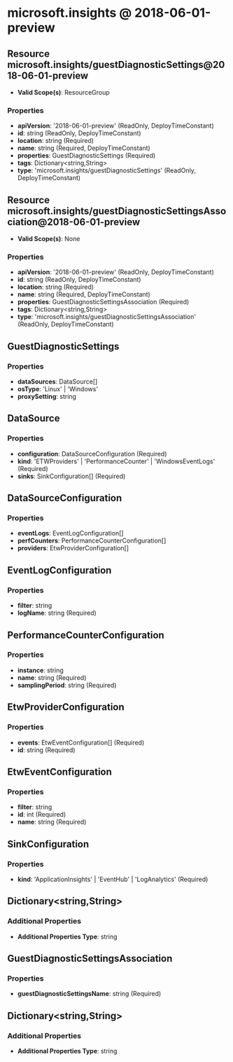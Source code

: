 # microsoft.insights @ 2018-06-01-preview

## Resource microsoft.insights/guestDiagnosticSettings@2018-06-01-preview
* **Valid Scope(s)**: ResourceGroup
### Properties
* **apiVersion**: '2018-06-01-preview' (ReadOnly, DeployTimeConstant)
* **id**: string (ReadOnly, DeployTimeConstant)
* **location**: string (Required)
* **name**: string (Required, DeployTimeConstant)
* **properties**: GuestDiagnosticSettings (Required)
* **tags**: Dictionary<string,String>
* **type**: 'microsoft.insights/guestDiagnosticSettings' (ReadOnly, DeployTimeConstant)

## Resource microsoft.insights/guestDiagnosticSettingsAssociation@2018-06-01-preview
* **Valid Scope(s)**: None
### Properties
* **apiVersion**: '2018-06-01-preview' (ReadOnly, DeployTimeConstant)
* **id**: string (ReadOnly, DeployTimeConstant)
* **location**: string (Required)
* **name**: string (Required, DeployTimeConstant)
* **properties**: GuestDiagnosticSettingsAssociation (Required)
* **tags**: Dictionary<string,String>
* **type**: 'microsoft.insights/guestDiagnosticSettingsAssociation' (ReadOnly, DeployTimeConstant)

## GuestDiagnosticSettings
### Properties
* **dataSources**: DataSource[]
* **osType**: 'Linux' | 'Windows'
* **proxySetting**: string

## DataSource
### Properties
* **configuration**: DataSourceConfiguration (Required)
* **kind**: 'ETWProviders' | 'PerformanceCounter' | 'WindowsEventLogs' (Required)
* **sinks**: SinkConfiguration[] (Required)

## DataSourceConfiguration
### Properties
* **eventLogs**: EventLogConfiguration[]
* **perfCounters**: PerformanceCounterConfiguration[]
* **providers**: EtwProviderConfiguration[]

## EventLogConfiguration
### Properties
* **filter**: string
* **logName**: string (Required)

## PerformanceCounterConfiguration
### Properties
* **instance**: string
* **name**: string (Required)
* **samplingPeriod**: string (Required)

## EtwProviderConfiguration
### Properties
* **events**: EtwEventConfiguration[] (Required)
* **id**: string (Required)

## EtwEventConfiguration
### Properties
* **filter**: string
* **id**: int (Required)
* **name**: string (Required)

## SinkConfiguration
### Properties
* **kind**: 'ApplicationInsights' | 'EventHub' | 'LogAnalytics' (Required)

## Dictionary<string,String>
### Additional Properties
* **Additional Properties Type**: string

## GuestDiagnosticSettingsAssociation
### Properties
* **guestDiagnosticSettingsName**: string (Required)

## Dictionary<string,String>
### Additional Properties
* **Additional Properties Type**: string

